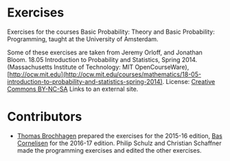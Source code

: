 # Exercises
Exercises for the courses Basic Probability: Theory and Basic Probability: Programming, taught at the University of Amsterdam.

Some of these exercises are taken from Jeremy Orloff, and Jonathan Bloom. 18.05 Introduction to Probability and Statistics, Spring 2014. (Massachusetts Institute of Technology: MIT OpenCourseWare), [http://ocw.mit.edu](http://ocw.mit.edu/courses/mathematics/18-05-introduction-to-probability-and-statistics-spring-2014). License: [Creative Commons BY-NC-SA](https://creativecommons.org/licenses/by-nc-sa/4.0/) Links to an external site.

# Contributors
* [Thomas Brochhagen](https://brochhagen.github.io/) prepared the exercises for the 2015-16 edition, [Bas Cornelisen](http://bascornelissen.nl) for the 2016-17 edition. Philip Schulz and Christian Schaffner made the programming exercises and edited the other exercises. 

